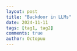 ```yaml
---
layout: post
title: "Backdoor in LLMs"
date: 2024-11-11
tags: [tag1, tag2]
comments: true
author: Octopuu
---
```


